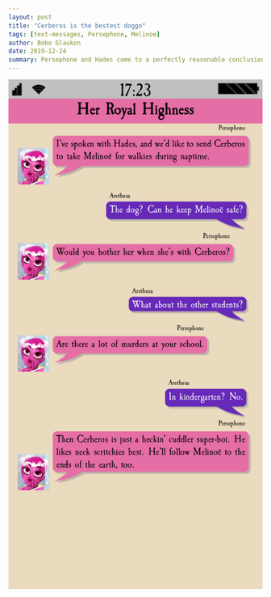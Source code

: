 ```yaml
---
layout: post 
title: "Cerberos is the bestest doggo"
tags: [text-messages, Persephone, Melinoe]
author: Bobo Glaukon
date: 2019-12-24
summary: Persephone and Hades come to a perfectly reasonable conclusion about Melinoe's care at school. Let Cerberos handle it.
---
```



![Cerberos is a good boi](/assets/img/cerberos.png)



